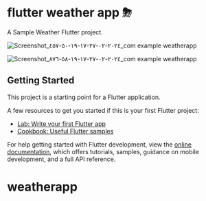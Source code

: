 # flutter weather app ⛈

A Sample Weather Flutter project.


![Screenshot_٢٠٢٤-٠٢-٢٧-١٧-١٩-٥٠-٤٥٧_com example weatherapp](https://github.com/mohammedsaleh123/weatherapp/assets/145376248/5e37af88-4669-4155-9345-bcd11bd1f6fd)


![Screenshot_٢٠٢٤-٠٢-٢٧-١٧-١٩-٥٨-٨٧٦_com example weatherapp](https://github.com/mohammedsaleh123/weatherapp/assets/145376248/fa10eddf-ca97-48f5-8d91-5cb5a418566a)


## Getting Started

This project is a starting point for a Flutter application.

A few resources to get you started if this is your first Flutter project:

- [Lab: Write your first Flutter app](https://docs.flutter.dev/get-started/codelab)
- [Cookbook: Useful Flutter samples](https://docs.flutter.dev/cookbook)

For help getting started with Flutter development, view the
[online documentation](https://docs.flutter.dev/), which offers tutorials,
samples, guidance on mobile development, and a full API reference.
# weatherapp
